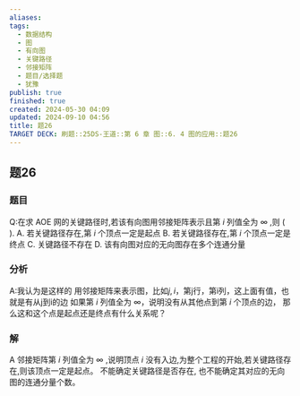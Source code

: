 ```yaml
---
aliases: 
tags:
  - 数据结构
  - 图
  - 有向图
  - 关键路径
  - 邻接矩阵
  - 题目/选择题
  - 犹豫
publish: true
finished: true
created: 2024-05-30 04:09
updated: 2024-09-10 04:56
title: 题26
TARGET DECK: 刷题::25DS-王道::第 6 章 图::6. 4 图的应用::题26
---
```

## 题26
### 题目
Q:在求 AOE 网的关键路径时,若该有向图用邻接矩阵表示且第 $i$ 列值全为 $\infty$ ,则 ( ).
A. 若关键路径存在,第 $i$ 个顶点一定是起点
B. 若关键路径存在,第 $i$ 个顶点一定是终点
C. 关键路径不存在
D. 该有向图对应的无向图存在多个连通分量
### 分析
A:我认为是这样的
用邻接矩阵来表示图，比如$j,i$，第j行，第i列，这上面有值，也就是有从j到i的边 
如果第 $i$ 列值全为 $\infty$，说明没有从其他点到第 $i$ 个顶点的边，
那么这和这个点是起点还是终点有什么关系呢？
### 解
A
邻接矩阵第 $i$ 列值全为 $\infty$ ,说明顶点 $i$ 没有入边,为整个工程的开始,若关键路径存在,则该顶点一定是起点。
不能确定关键路径是否存在, 也不能确定其对应的无向图的连通分量个数。


